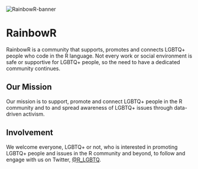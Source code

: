 ![RainbowR-banner](https://user-images.githubusercontent.com/106667146/171421961-cdcd6e88-8f78-4eef-8024-7449a15220bf.png)




# RainbowR

RainbowR is a community that supports, promotes and connects LGBTQ+ people who code in the R language.
Not every work or social environment is safe or supportive for LGBTQ+ people, so the need to have a dedicated community continues.

## Our Mission

Our mission is to support, promote and connect LGBTQ+ people in the R community and to and spread awareness of LGBTQ+ issues through data-driven activism.

## Involvement

We welcome everyone, LGBTQ+ or not, who is interested in promoting LGBTQ+ people and issues in the R community and beyond, to follow and engage with us on Twitter, [\@R_LGBTQ](https://twitter.com/R_LGBTQ).

<!---
r-lgbtq/r-lgbtq is a ✨ special ✨ repository because its `README.md` (this file) appears on your GitHub profile.
You can click the Preview link to take a look at your changes.
--->
